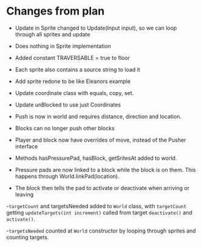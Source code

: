 # Changes from plan

 - Update in Sprite changed to Update(Input input), so we can loop through all sprites and update
 - Does nothing in Sprite implementation

 - Added constant TRAVERSABLE = true to floor
 - Each sprite also contains a source string to load it

 - Add sprite redone to be like Eleanors example

 - Update coordinate class with equals, copy, set.
 - Update unBlocked to use just Coordinates

 - Push is now in world and requires distance, direction and location.

 - Blocks can no longer push other blocks

 - Player and block now have overrides of move, instead of the Pusher interface

 - Methods hasPressurePad, hasBlock, getSritesAt added to world.
 - Pressure pads are now linked to a block while the block is on them. This happens through World.linkPad(location).
 - The block then tells the pad to activate or deactivate when arriving or leaving

 -`targetCount` and targetsNeeded added to `World` class, with `targetCount` getting `updateTargets(int increment)` called from target `deactivate()` and `activate()`.

 -`targetsNeeded` counted at `World` constructor by looping through sprites and counting targets.